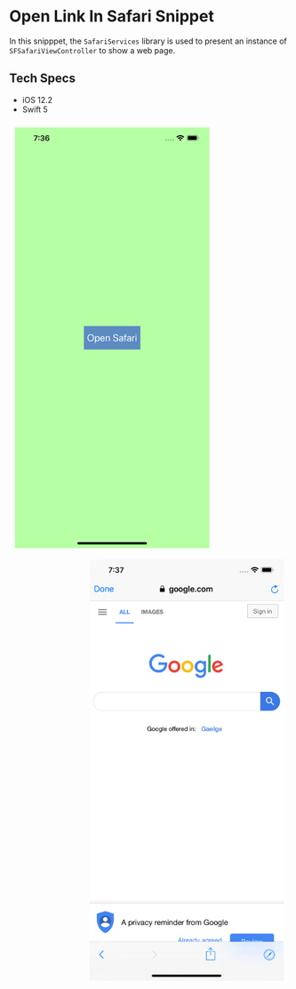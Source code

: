 # Open Link In Safari Snippet

In this snipppet, the ```SafariServices``` library is used to present an instance of ```SFSafariViewController``` to show a web page.

## Tech Specs

- iOS 12.2
- Swift 5

<p>
  <img align="left" style="padding: 10px;" src="images/image1.png" width="350" title="Image 1">
  <img align="right" style="padding: 10px;" src="images/image2.png" width="350" title="Image 2">
</p>

